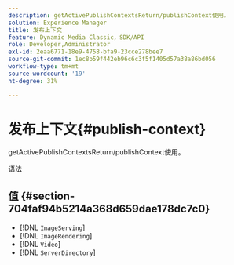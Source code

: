 ```yaml
---
description: getActivePublishContextsReturn/publishContext使用。
solution: Experience Manager
title: 发布上下文
feature: Dynamic Media Classic，SDK/API
role: Developer,Administrator
exl-id: 2eaa6771-18e9-4758-bfa9-23cce278bee7
source-git-commit: 1ec8b59f442eb96c6c3f5f1405d57a38a86bd056
workflow-type: tm+mt
source-wordcount: '19'
ht-degree: 31%

---
```


# 发布上下文{#publish-context}

getActivePublishContextsReturn/publishContext使用。

语法

## 值 {#section-704faf94b5214a368d659dae178dc7c0}

* [!DNL `ImageServing`]
* [!DNL `ImageRendering`]
* [!DNL `Video`]
* [!DNL `ServerDirectory`]
